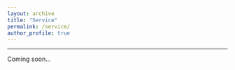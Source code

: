 ```yaml
---
layout: archive
title: "Service"
permalink: /service/
author_profile: true
---
```


---------------------------------------------------------------

Coming soon...
